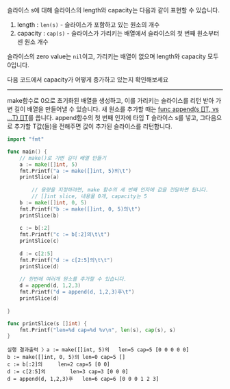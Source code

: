슬라이스 s에 대해 슬라이스의 length와 capacity는 다음과 같이 표현할 수 있습니다.

1. length : `len(s)` - 슬라이스가 포함하고 있는 원소의 개수
2. capacity : `cap(s)` - 슬라이스가 가리키는 배열에서 슬라이스의 첫 번째 원소부터 센 원소 개수

슬라이스의 zero value는 `nil`이고, 가리키는 배열이 없으며 length와 capacity 모두 0입니다.

다음 코드에서 capacity가 어떻게 증가하고 있는지 확인해보세요

---

make함수로 0으로 초기화된 배열을 생성하고, 이를 가리키는 슬라이스를 리턴 받아 가변 길이 배열을 만들어낼 수 있습니다. 새 원소를 추가할 때는 [func append(s []T, vs ...T) []T](https://golang.org/pkg/builtin/\#append)를 씁니다. append함수의 첫 번째 인자에 타입 T 슬라이스 s를 넣고, 그다음으로 추가할 T값(들)을 전해주면 값이 추가된 슬라이스를 리턴합니다.

  

```Go
import "fmt"

func main() {
    // make()로 가변 길이 배열 만들기
    a := make([]int, 5)
    fmt.Printf("a := make([]int, 5)의\t")
    printSlice(a)
    
		// 용량을 지정하려면, make 함수의 세 번째 인자에 값을 전달하면 됩니다.
		// []int slice, 내용물 0개, capacity는 5
    b := make([]int, 0, 5)
    fmt.Printf("b := make([]int, 0, 5)의\t")
    printSlice(b)
    
    c := b[:2]
    fmt.Printf("c := b[:2]의\t\t")
    printSlice(c)
    
    d := c[2:5]
    fmt.Printf("d := c[2:5]의\t\t")
    printSlice(d)
    
    // 한번에 여러개 원소를 추가할 수 있습니다.
    d = append(d, 1,2,3)
    fmt.Printf("d = append(d, 1,2,3)후\t")
    printSlice(d)
    
}

func printSlice(s []int) {
    fmt.Printf("len=%d cap=%d %v\n", len(s), cap(s), s)
}
```

  

```Plain
실행 결과출력 〉a := make([]int, 5)의	len=5 cap=5 [0 0 0 0 0]
b := make([]int, 0, 5)의	len=0 cap=5 []
c := b[:2]의		len=2 cap=5 [0 0]
d := c[2:5]의		len=3 cap=3 [0 0 0]
d = append(d, 1,2,3)후	len=6 cap=6 [0 0 0 1 2 3]
```